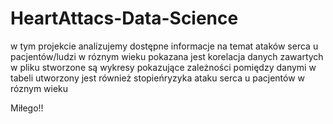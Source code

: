 # HeartAttacs-Data-Science
w tym projekcie analizujemy dostępne informacje na temat ataków serca u pacjentów/ludzi w róznym wieku
pokazana jest korelacja danych zawartych w pliku 
stworzone są wykresy pokazujące zależności pomiędzy danymi w tabeli 
utworzony jest również stopieńryzyka ataku serca u pacjentów w róznym wieku 

Miłego!!
